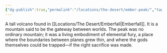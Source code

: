 ```yaml
---
{"dg-publish":true,"permalink":"/locations/the-desert/ember-peak/","tags":["Location","Unexplored"],"updated":"2024-12-13T23:06:33.168+00:00"}
---
```


 A tall volcano found in [[Locations/The Desert/Emberfall\|Emberfall]]. It is a mountain said to be the gateway between worlds. The peak was no ordinary mountain; it was a living embodiment of elemental fury, a place where the boundaries between planes grew thin, and where the gods themselves could be trapped—if the right sacrifice was made.